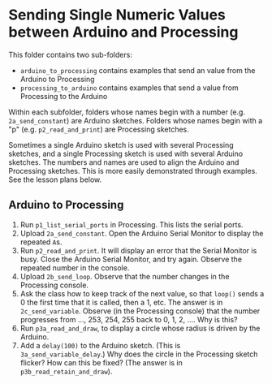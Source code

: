 # Sending Single Numeric Values between Arduino and Processing

This folder contains two sub-folders:

- `arduino_to_processing` contains examples that send an value from the Arduino
  to Processing
- `processing_to_arduino` contains examples that send a value from Processing to
  the Arduino

Within each subfolder, folders whose names begin with a number (e.g. `2a_send_constant`) are Arduino sketches. Folders whose names begin with a "p" (e.g. `p2_read_and_print`) are Processing sketches.

Sometimes a single Arduino sketch is used with several Processing sketches, and
a single Processing sketch is used with several Arduino sketches. The numbers
and names are used to align the Arduino and Processing sketches. This is more
easily demonstrated through examples. See the lesson plans below.

## Arduino to Processing

1. Run `p1_list_serial_ports` in Processing. This lists the serial ports.
2. Upload `2a_send_constant`. Open the Arduino Serial Monitor to display the
   repeated `A`s.
3. Run `p2_read_and_print`. It will display an error that the Serial Monitor is
   busy. Close the Arduino Serial Monitor, and try again. Observe the repeated
   number in the console.
4. Upload `2b_send_loop`. Observe that the number changes in the Processing
   console.
5. Ask the class how to keep track of the next value, so that `loop()` sends a 0
   the first time that it is called, then a 1, etc. The answer is in
   `2c_send_variable`. Observe (in the Processing console) that the number
   progresses from …, 253, 254, 255 back to 0, 1, 2, …. Why is this?
6. Run `p3a_read_and_draw`, to display a circle whose radius is driven by the
   Arduino.
7. Add a `delay(100)` to the Arduino sketch. (This is `3a_send_variable_delay`.)
   Why does the circle in the Processing sketch flicker? How can this be fixed?
   (The answer is in `p3b_read_retain_and_draw`).
